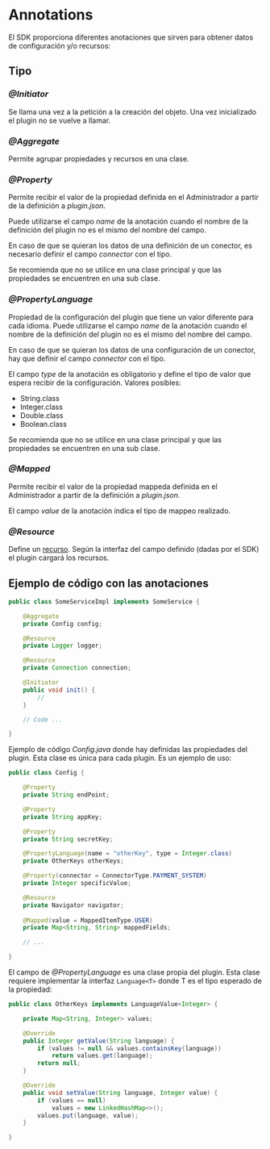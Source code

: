 # Annotations

El SDK proporciona diferentes anotaciones que sirven para obtener datos de configuración y/o recursos:

## Tipo

### *@Initiator*

Se llama una vez a la petición a la creación del objeto. Una vez inicializado el plugin no se vuelve a llamar.

### *@Aggregate*

Permite agrupar propiedades y recursos en una clase.

### *@Property*

Permite recibir el valor de la propiedad definida en el Administrador a partir de la definición a *plugin.json*.

Puede utilizarse el campo *name* de la anotación cuando el nombre de la definición del plugin no es el mismo del nombre del campo.

En caso de que se quieran los datos de una definición de un conector, es necesario definir el campo *connector* con el tipo.

Se recomienda que no se utilice en una clase principal y que las propiedades se encuentren en una sub clase.

### *@PropertyLanguage*

Propiedad de la configuración del plugin que tiene un valor diferente para cada idioma.
Puede utilizarse el campo *name* de la anotación cuando el nombre de la definición del plugin no es el mismo del nombre del campo.

En caso de que se quieran los datos de una configuración de un conector, hay que definir el campo *connector* con el tipo.

El campo *type* de la anotación es obligatorio y define el tipo de valor que espera recibir de la configuración. Valores posibles:

- String.class
- Integer.class
- Double.class
- Boolean.class

Se recomienda que no se utilice en una clase principal y que las propiedades se encuentren en una sub clase.

### *@Mapped*

Permite recibir el valor de la propiedad mappeda definida en el Administrador a partir de la definición a *plugin.json*.

El campo *value* de la anotación indica el tipo de mappeo realizado.

### *@Resource*

Define un [recurso](./resources.md). Según la interfaz del campo definido (dadas por el SDK) el plugin cargará los recursos.

## Ejemplo de código con las anotaciones

```java
public class SomeServiceImpl implements SomeService {

    @Aggregate
    private Config config;

    @Resource
    private Logger logger;

    @Resource
    private Connection connection;

    @Initiator
    public void init() {
        //
    }

    // Code ...

}
```

Ejemplo de código *Config.java* donde hay definidas las propiedades del plugin. Esta clase es única para cada plugin. Es un ejemplo de uso:

```java
public class Config {

    @Property
    private String endPoint;

    @Property
    private String appKey;

    @Property
    private String secretKey;

    @PropertyLanguage(name = "otherKey", type = Integer.class)
    private OtherKeys otherKeys;

    @Property(connector = ConnectorType.PAYMENT_SYSTEM)
    private Integer specificValue;

    @Resource
    private Navigator navigator;
    
	@Mapped(value = MappedItemType.USER)
	private Map<String, String> mappedFields;

    // ...

}
```

El campo de *@PropertyLanguage* es una clase propia del plugin. Esta clase requiere implementar la interfaz `Language<T>` donde T es el tipo esperado de la propiedad:

```java
public class OtherKeys implements LanguageValue<Integer> {

    private Map<String, Integer> values;

    @Override
    public Integer getValue(String language) {
        if (values != null && values.containsKey(language))
            return values.get(language);
        return null;
    }

    @Override
    public void setValue(String language, Integer value) {
        if (values == null)
            values = new LinkedHashMap<>();
        values.put(language, value);
    }

}
```
